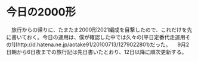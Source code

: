# 今日の2000形

<div class="section">　旅行からの帰りに、たまたま2000形2021編成を目撃したので、これだけを先に書いておく。今日の運用は、僕が確認した中では久々の[平日定番代走運用その1](http://d.hatena.ne.jp/aotake91/20100713/1279022801)だった。 　9月2日朝から6日夜までの旅行記は先日書いたとおり、12日以降に順次更新する。</div>